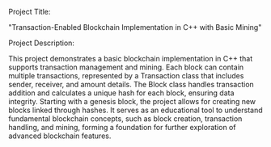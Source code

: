 Project Title:

"Transaction-Enabled Blockchain Implementation in C++ with Basic Mining"

Project Description:

This project demonstrates a basic blockchain implementation in C++ that supports transaction management and mining. 
Each block can contain multiple transactions, represented by a Transaction class that includes sender, receiver, and amount details. 
The Block class handles transaction addition and calculates a unique hash for each block, ensuring data integrity. Starting with a genesis block, the project allows for creating new blocks linked through hashes. 
It serves as an educational tool to understand fundamental blockchain concepts, such as block creation, transaction handling, and mining, forming a foundation for further exploration of advanced blockchain features.
